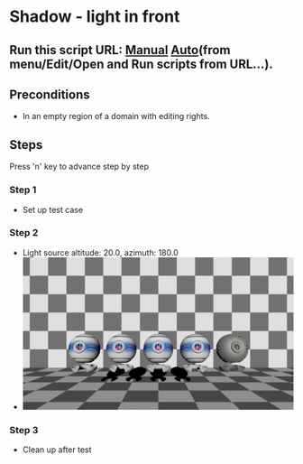 # Shadow - light in front
## Run this script URL: [Manual](./test.js?raw=true)   [Auto](./testAuto.js?raw=true)(from menu/Edit/Open and Run scripts from URL...).

## Preconditions
- In an empty region of a domain with editing rights.

## Steps
Press 'n' key to advance step by step

### Step 1
- Set up test case
### Step 2
- Light source altitude: 20.0, azimuth: 180.0
- ![](./ExpectedImage_00000.png)
### Step 3
- Clean up after test
